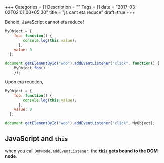 +++
Categories = []
Description = ""
Tags = []
date = "2017-03-02T02:01:00+05:30"
title = "js cant eta reduce"
draft=true
+++


Behold, JavaScript cannot eta reduce!

```js
MyObject = {
    foo: function() {
        console.log(this.value);
      },
    value: 0
  };

document.getElementById("woo").addEventListener("click", function() { 
    MyObject.foo()
    });
```


Upon eta reuction,

```js
MyObject = {
    foo: function() {
        console.log(this.value);
      },
    value: 0
  };

document.getElementById("woo").addEventListener("click", MyObject);
```

## JavaScript and `this`

when you call `DOMNode.addEventListener`, the **`this` gets bound to the DOM node**.

